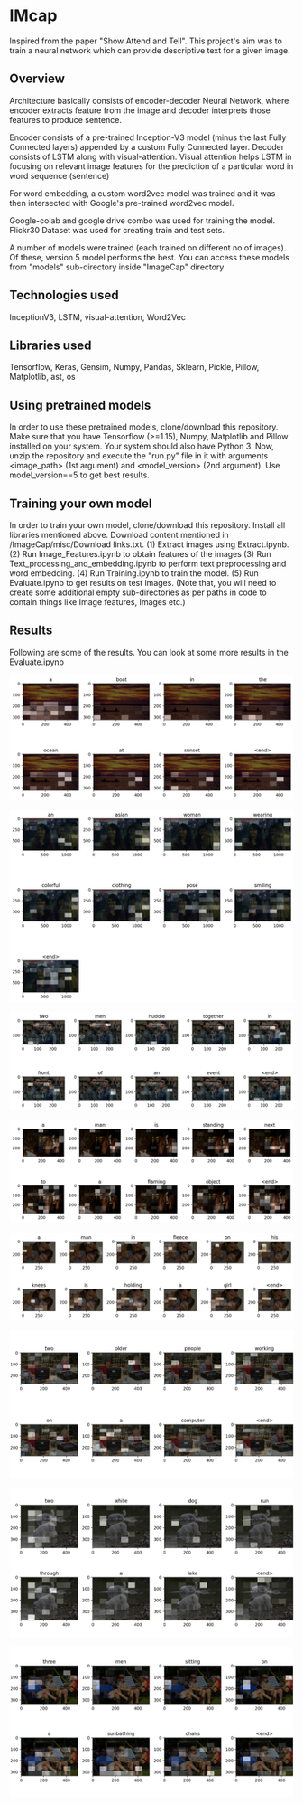 # IMcap
Inspired from the paper "Show Attend and Tell". This project's aim was to train a neural network which can provide descriptive text for a given image.


## Overview
Architecture basically consists of encoder-decoder Neural Network, where encoder extracts feature from the image and decoder interprets those features to produce sentence.

Encoder consists of a pre-trained Inception-V3 model (minus the last Fully Connected layers) appended by a custom Fully Connected layer.
Decoder consists of LSTM along with visual-attention. Visual attention helps LSTM in focusing on relevant image features for the prediction of a particular word in word sequence (sentence)

For word embedding, a custom word2vec model was trained and it was then intersected with Google's pre-trained word2vec model.

Google-colab and google drive combo was used for training the model.
Flickr30 Dataset was used for creating train and test sets.

A number of models were trained (each trained on different no of images). Of these, version 5 model performs the best.
You can access these models from "models" sub-directory inside "ImageCap" directory

## Technologies used

InceptionV3, LSTM, visual-attention, Word2Vec

## Libraries used

Tensorflow, Keras, Gensim, Numpy, Pandas, Sklearn, Pickle, Pillow, Matplotlib, ast, os

## Using pretrained models
In order to use these pretrained models, clone/download this repository. Make sure that you have Tensorflow (>=1.15), Numpy, Matplotlib and Pillow installed on your system. Your system should also have Python 3. Now, unzip the repository and execute the "run.py" file in it with arguments <image_path> (1st argument) and <model_version> (2nd argument). Use model_version==5 to get best results. 

## Training your own model
In order to train your own model, clone/download this repository. Install all libraries mentioned above. Download content mentioned in /ImageCap/misc/Download links.txt.
(1) Extract images using Extract.ipynb. (2) Run Image_Features.ipynb to obtain features of the images (3) Run Text_processing_and_embedding.ipynb to perform text preprocessing and word embedding. (4) Run Training.ipynb to train the model. (5) Run Evaluate.ipynb to get results on test images. (Note that, you will need to create some additional empty sub-directories as per paths in code to contain things like Image features, Images etc.) 


## Results

Following are some of the results. You can look at some more results in the Evaluate.ipynb 

![sunset](results/1.png)


![massan1](results/2.png)


![gully_boy](results/3.png)


![massan2](results/4.png)


![interstellar](results/5.png)


![old_couple](results/6.png)


![dogs](results/7.png)


![men sitting](results/8.png)
